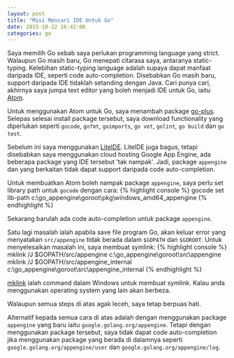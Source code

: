 ```yaml
---
layout: post
title: "Misi Mencari IDE Untuk Go"
date: 2015-10-22 16:42:00
categories: go
---
```

Saya memilih Go sebab saya perlukan programming language yang strict. Walaupun Go masih baru, Go menepati citarasa saya, antaranya static-typing. Kelebihan static-typing language adalah supaya dapat manfaat daripada IDE, seperti code auto-completion. Disebabkan Go masih baru, support daripada IDE tidaklah setanding dengan Java. Cari punya cari, akhirnya saya jumpa text editor yang boleh menjadi IDE untuk Go, iaitu [Atom](https://atom.io/).

Untuk menggunakan Atom untuk Go, saya menambah package [go-plus](https://atom.io/packages/go-plus). Selepas selesai install package tersebut, saya download functionality yang diperlukan seperti `gocode`, `gofmt`, `goimports`, `go vet`, `golint`, `go build` dan `go test`.

Sebelum ini saya menggunakan [LiteIDE](https://github.com/visualfc/liteide). LiteIDE juga bagus, tetapi disebabkan saya menggunakan cloud hosting Google App Engine, ada beberapa package yang IDE tersebut 'tak nampak'. Jadi, package `appengine` dan yang berkaitan tidak dapat support daripada code auto-completion.

Untuk membuatkan Atom boleh nampak package `appengine`, saya perlu set library path untuk `gocode` dengan cara:
{% highlight console %}
gocode set lib-path c:\go_appengine\goroot\pkg\windows_amd64_appengine
{% endhighlight %}

Sekarang barulah ada code auto-completion untuk package `appengine`.

Satu lagi masalah ialah apabila save file program Go, akan keluar error yang menyatakan `src/appengine` tidak berada dalam `$GOPATH` dan `$GOROOT`. Untuk menyelesaikan masalah ini, saya membuat symlink:
{% highlight console %}
mklink /J $GOPATH/src/appengine c:\go_appengine\goroot\src\appengine
mklink /J $GOPATH/src/appengine_internal c:\go_appengine\goroot\src\appengine_internal
{% endhighlight %}

[mklink](https://technet.microsoft.com/en-us/library/cc753194.aspx) ialah command dalam Windows untuk membuat symlink. Kalau anda menggunakan operating system yang lain akan berbeza.

Walaupun semua steps di atas agak leceh, saya tetap berpuas hati.

Alternatif kepada semua cara di atas adalah dengan menggunakan package `appengine` yang baru iaitu `google.golang.org/appengine`. Tetapi dengan menggunakan package tersebut, saya tidak dapat code auto-completion jika menggunakan package yang berada di dalamnya seperti `google.golang.org/appengine/user` dan `google.golang.org/appengine/log`.
